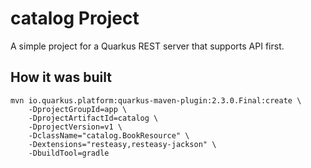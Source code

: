 # catalog Project

A simple project for a Quarkus REST server that supports API first.

## How it was built

```
mvn io.quarkus.platform:quarkus-maven-plugin:2.3.0.Final:create \
    -DprojectGroupId=app \
    -DprojectArtifactId=catalog \
    -DprojectVersion=v1 \
    -DclassName="catalog.BookResource" \
    -Dextensions="resteasy,resteasy-jackson" \
    -DbuildTool=gradle
```

